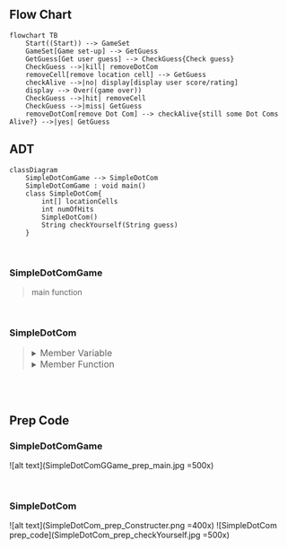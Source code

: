 

## Flow Chart
```mermaid
flowchart TB
    Start((Start)) --> GameSet
    GameSet[Game set-up] --> GetGuess
    GetGuess[Get user guess] --> CheckGuess{Check guess}
    CheckGuess -->|kill| removeDotCom
    removeCell[remove location cell] --> GetGuess
    checkAlive -->|no| display[display user score/rating]
    display --> Over((game over))
    CheckGuess -->|hit| removeCell
    CheckGuess -->|miss| GetGuess
    removeDotCom[remove Dot Com] --> checkAlive{still some Dot Coms Alive?} -->|yes| GetGuess
```

## ADT
```mermaid
classDiagram 
    SimpleDotComGame --> SimpleDotCom
    SimpleDotComGame : void main()
    class SimpleDotCom{
        int[] locationCells
        int numOfHits
        SimpleDotCom()
        String checkYourself(String guess)
    }
```

<br>  

### SimpleDotComGame  
> main function

<br>  

### SimpleDotCom  
> <details>  
> <summary><font size=3>Member Variable</font></summary>  
>
> - **Declare** an `int` array to keep the location. Call it <font style="background-color:#404040" color=jade>*locationCells*</font>   
> - **Declare** an `int` to count the number of hits. Call it <font style="background-color:#404040" color=jade>*numOfHits*</font>. **Set** it to 0 
> </details>
>
> <details>  
> <summary><font size=3>Member Function</font></summary>
>
> - **Declare** a <font style="background-color:#FFCA99" color=red>*Constructer*</font> that takes an `int` array (which has three cell locations as `int`)  
> - **Declare** a <font style="background-color:#FFCA99" color=red>*checkYourself*</font> method that take a `String` for the user's guess \(\"1\", \"4\", etc\), checks it, and returns a result representing a \"hit\", \"miss\", or \"kill\"  

<br>  
<br>  

## Prep Code  
### SimpleDotComGame  
![alt text](SimpleDotComGGame_prep_main.jpg =500x)

<br>  

### SimpleDotCom  
![alt text](SimpleDotCom_prep_Constructer.png =400x)
![SimpleDotCom prep_code](SimpleDotCom_prep_checkYourself.jpg =500x)  

<br>  
